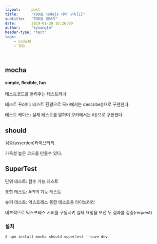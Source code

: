 ```yaml
---
layout:     post
title:      "TDD로 nodejs 서버 구축[1]"
subtitle:   "TDD을 해보자"
date:       2019-01-28 16:26:00
author:     "kyoungIn"
header-type: "text"
tags:
    - nodeJS
    - TDD

---
```


## mocha

#### simple, flexible, fun

테스트코드를 돌려주는 테스트러너

테스트 꾸러미: 테스트 환경으로 모카에서는 describe()으로 구현한다.

테스트 케이스: 실제 테스트를 말하며 모카에서는 it()으로 구현한다.

## should

검증(assertion)라이브러리.

가독성 높은 코드를 만들수 있다.

## SuperTest

단위 테스트: 함수 기능 테스트

통합 테스트: API의 기능 테스트

슈퍼 테스트: 익스프레스 통합 테스트용 라이브러리

내부적으로 익스프레스 서버를 구동시켜 실제 요청을 보낸 뒤 결과를 검증(request)

### 설치

```
$ npm install mocha should supertest --save-dev
```


